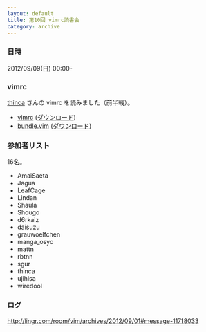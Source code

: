 ```yaml
---
layout: default
title: 第10回 vimrc読書会
category: archive
---
```


### 日時
2012/09/09(日) 00:00-

### vimrc
[thinca](https://github.com/thinca) さんの vimrc を読みました（前半戦）。

- [vimrc](https://gist.github.com/3666285) ([ダウンロード](https://raw.github.com/gist/3666285/84069c169c6c683ed89212ed048323c5c116bef1/vimrc))
- [bundle.vim](https://gist.github.com/3675965) ([ダウンロード](https://raw.github.com/gist/3675965/5739da5abedef838ed49b8328d9b29e3dd78bed4/bundle.vim))

### 参加者リスト

16名。

- AmaiSaeta
- Jagua
- LeafCage
- Lindan
- Shaula
- Shougo
- d6rkaiz
- daisuzu
- grauwoelfchen
- manga_osyo
- mattn
- rbtnn
- sgur
- thinca
- ujihisa
- wiredool


### ログ
<http://lingr.com/room/vim/archives/2012/09/01#message-11718033>

